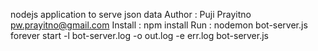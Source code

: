 nodejs application to serve json data
Author	: Puji Prayitno <pw.prayitno@gmail.com>
Install	: npm install
Run		: nodemon bot-server.js
        forever start -l bot-server.log -o out.log -e err.log bot-server.js